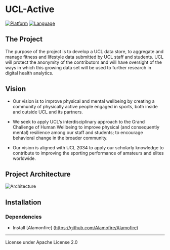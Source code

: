 # UCL-Active

[![Platform](http://img.shields.io/badge/platform-ios-blue.svg?style=flat
             )](https://developer.apple.com/iphone/index.action)
[![Language](http://img.shields.io/badge/language-swift-brightgreen.svg?style=flat
             )](https://developer.apple.com/swift)

## The Project
The purpose of the project is to develop a UCL data store, to aggregate and manage fitness and lifestyle data submitted by UCL staff and students.
UCL will protect the anonymity of the contributors and will have oversight of the ways in which this growing data set will be used to further research in digital health analytics.

## Vision
+ Our vision is to improve physical and mental wellbeing by creating a community of physically active people engaged in sports, both inside and outside UCL and its partners.

+ We seek to apply UCL’s interdisciplinary approach to the Grand Challenge of Human Wellbeing to improve physical (and consequently mental) resilience among our staff and students; to encourage behavioral change in the broader community.

+ Our vision is aligned with UCL 2034 to apply our scholarly knowledge to contribute to improving the sporting performance of amateurs and elites worldwide. 

## Project Architecture
![Architecture]

[Architecture]: http://i65.tinypic.com/i2j7sk.png

## Installation
### Dependencies
* Install [Alamonfire] (https://github.com/Alamofire/Alamofire)

---
License under Apache License 2.0